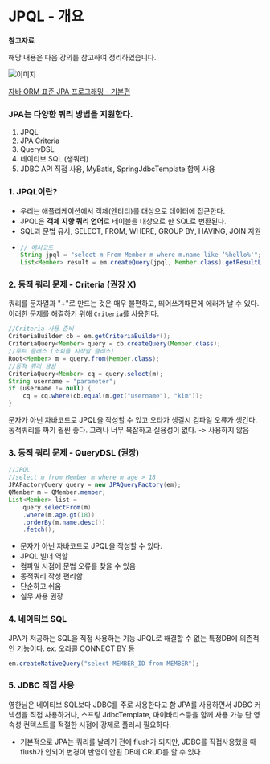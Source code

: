 # JPQL - 개요

**참고자료**

해당 내용은 다음 강의를 참고하여 정리하였습니다.

![이미지](https://cdn.inflearn.com/public/courses/324109/course_cover/161476f8-f0b7-4b04-b293-ce648c2ea445/kyh_jsp.png)

[자바 ORM 표준 JPA 프로그래밍 - 기본편](https://www.inflearn.com/course/ORM-JPA-Basic/dashboard)



### JPA는 다양한 쿼리 방법을 지원한다.
1. JPQL 
2. JPA Criteria
3. QueryDSL 
4. 네이티브 SQL (생쿼리)
5. JDBC API 직접 사용, MyBatis, SpringJdbcTemplate 함께 사용
### 1. JPQL이란?
- 우리는 애플리케이션에서 객체(엔티티)를 대상으로 데이터에 접근한다.
- JPQL은 **객체 지향 쿼리 언어**로 테이블을 대상으로 한 SQL로 변환된다. 
- SQL과 문법 유사, SELECT, FROM, WHERE, GROUP BY, HAVING, JOIN 지원
- ```java
  // 예시코드
  String jpql = "select m From Member m where m.name like ‘%hello%'";
  List<Member> result = em.createQuery(jpql, Member.class).getResultList();
  ```
### 2. 동적 쿼리 문제 - Criteria (권장 X)
쿼리를 문자열과 "+"로 만드는 것은 매우 불편하고, 띄어쓰기때문에 에러가 날 수 있다.
이러한 문제를 해결하기 위해 `Criteria`를 사용한다.
```java
//Criteria 사용 준비
CriteriaBuilder cb = em.getCriteriaBuilder();
CriteriaQuery<Member> query = cb.createQuery(Member.class);
//루트 클래스 (조회를 시작할 클래스)
Root<Member> m = query.from(Member.class);
//동적 쿼리 생성
CriteriaQuery<Member> cq = query.select(m);
String username = "parameter";
if (username != null) {
    cq = cq.where(cb.equal(m.get("username"), "kim"));
}
```
문자가 아닌 자바코드로 JPQL을 작성할 수 있고 오타가 생길시 컴파일 오류가 생긴다. 
동적쿼리를 짜기 훨씬 좋다.
그러나 너무 복잡하고 실용성이 없다. -> 사용하지 않음
### 3. 동적 쿼리 문제 - QueryDSL (권장)
```java
//JPQL
//select m from Member m where m.age > 18
JPAFactoryQuery query = new JPAQueryFactory(em);
QMember m = QMember.member;
List<Member> list = 
    query.selectFrom(m)
    .where(m.age.gt(18))
    .orderBy(m.name.desc())
    .fetch();
```
- 문자가 아닌 자바코드로 JPQL을 작성할 수 있다.
- JPQL 빌더 역할
- 컴파일 시점에 문법 오류를 찾을 수 있음
- 동적쿼리 작성 편리함
- 단순하고 쉬움
- 실무 사용 권장
### 4. 네이티브 SQL
JPA가 저공하는 SQL을 직접 사용하는 기능
JPQL로 해결할 수 없는 특정DB에 의존적인 기능이다.
ex. 오라클 CONNECT BY 등
```java
em.createNativeQuery("select MEMBER_ID from MEMBER");
```
### 5. JDBC 직접 사용
영한님은 네이티브 SQL보다 JDBC를 주로 사용한다고 함
JPA를 사용하면서 JDBC 커넥션을 직접 사용하거나, 스프링 JdbcTemplate, 마이바티스등을 함께 사용 가능
단 영속성 컨텍스트를 적절한 시점에 강제로 플러시 필요하다.
- 기본적으로 JPA는 쿼리를 날리기 전에 flush가 되지만, JDBC를 직접사용했을 때 flush가 안되어 변경이 반영이 안된 DB에 CRUD를 할 수 있다.
